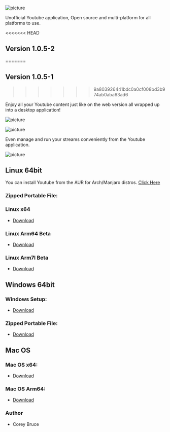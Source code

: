 ![picture](https://i.ibb.co/qDsmMMS/youtube-logo-png-transparent-image-5.png)

Unofficial Youtube application, Open source and multi-platform for all platforms to use.

<<<<<<< HEAD
## Version 1.0.5-2
=======
## Version 1.0.5-1
>>>>>>> 9a803926441bdc0a0cf008bd3b974ab0aba63ad6

Enjoy all your Youtube content just like on the web version all wrapped up into a desktop application!

![picture](https://i.ibb.co/28FH9Cn/yt-screenshot1.png)

![picture](https://i.ibb.co/2hYrRHN/yt-screenshot2.png)

Even manage and run your streams conveniently from the Youtube application.

![picture](https://i.ibb.co/pfd67Qy/yt-screenshot3.png)


 ## Linux 64bit

 You can install Youtube from the AUR for Arch/Manjaro distros.
 [Click Here](https://aur.archlinux.org/packages/youtube/)

 ### Zipped Portable File:

 ### Linux x64
 - [Download](https://gitlab.com/youtube-desktop/binaries/-/raw/master/Youtube-linux-x64.tar.gz)

 ### Linux Arm64 Beta
 - [Download](https://gitlab.com/youtube-desktop/binaries/-/raw/master/Youtube-linux-arm64.tar.gz)

 ### Linux Arm7l Beta
 - [Download](https://gitlab.com/youtube-desktop/binaries/-/raw/master/Youtube-linux-arm64.tar.gz)

 ## Windows 64bit

 ### Windows Setup:
 - [Download](https://gitlab.com/youtube-desktop/binaries/-/raw/master/Youtube%20Setup.exe)

 ### Zipped Portable File:
 - [Download](https://gitlab.com/youtube-desktop/binaries/-/raw/master/Youtube-win32-x64.zip)

 ## Mac OS

 ###  Mac OS x64:
 - [Download](https://gitlab.com/youtube-desktop/binaries/-/raw/master/Youtube-darwin-x64.zip)

 ###  Mac OS Arm64:
 - [Download](https://gitlab.com/youtube-desktop/binaries/-/raw/master/Youtube-darwin-arm64.zip)

 ### Author
  * Corey Bruce
